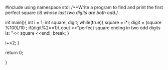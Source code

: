 #include <iostream>
using namespace std;
/**Write a program to find and print the first perfect square (i*i) whose last two digits 
are both odd.*/ 

int main(){
int i = 1;
int square, digit;
while(true){
square = i*i;
digit = (square %100)/10 ;
if(digit%2==1){
cout  <<"perfect square ending in two odd digits is: "<< square <<endl;
    break;
}

i+=2;
}

return 0;

}
